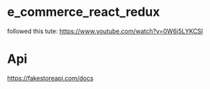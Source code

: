 # e_commerce_react_redux
followed this tute: https://www.youtube.com/watch?v=0W6i5LYKCSI

# Api
https://fakestoreapi.com/docs